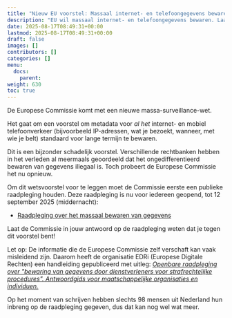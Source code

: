 ```yaml
---
title: "Nieuw EU voorstel: Massaal internet- en telefoongegevens bewaren"
description: "EU wil massaal internet- en telefoongegevens bewaren. Laat hen in een raadpleging weten dat dit een slecht plan is."
date: 2025-08-17T08:49:31+00:00
lastmod: 2025-08-17T08:49:31+00:00
draft: false
images: []
contributors: []
categories: []
menu:
  docs:
    parent: 
weight: 630
toc: true
---
```


De Europese Commissie komt met een nieuwe massa-surveillance-wet. 

Het gaat om een voorstel om metadata voor *al het* internet- en mobiel telefoonverkeer (bijvoorbeeld IP-adressen, wat je bezoekt, wanneer, met wie je belt) standaard voor lange termijn te bewaren.

Dit is een bijzonder schadelijk voorstel. Verschillende rechtbanken hebben in het verleden al meermaals geoordeeld dat het ongedifferentieerd bewaren van gegevens illegaal is. Toch probeert de Europese Commissie het nu opnieuw.

Om dit wetsvoorstel voor te leggen moet de Commissie eerste een publieke raadpleging houden. Deze raadpleging is nu voor iedereen geopend, tot 12 september 2025 (middernacht):

- [Raadpleging over het massaal bewaren van gegevens](https://ec.europa.eu/info/law/better-regulation/have-your-say/initiatives/14680-Data-retention-by-service-providers-for-criminal-proceedings-impact-assessment/public-consultation_nl)

Laat de Commissie in jouw antwoord op de raadpleging weten dat je tegen dit voorstel bent!

Let op: De informatie die de Europese Commissie zelf verschaft kan vaak misleidend zijn. Daarom heeft de organisatie EDRi (Europese Digitale Rechten) een handleiding gepubliceerd met uitleg: [*Openbare raadpleging over "bewaring van gegevens door dienstverleners voor strafrechtelijke procedures". Antwoordgids voor maatschappelijke organisaties en individuen.*](https://edri-org.translate.goog/our-work/public-consultation-on-retention-of-data-by-service-providers-for-criminal-proceedings-answering-guide-for-civil-society-organisations-and-individuals/?_x_tr_sl=en&_x_tr_tl=nl)

Op het moment van schrijven hebben slechts 98 mensen uit Nederland hun inbreng op de raadpleging gegeven, dus dat kan nog wel wat meer.
